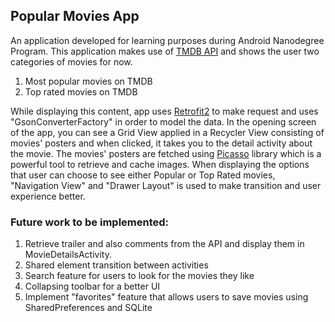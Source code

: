 ## Popular Movies App

An application developed for learning purposes during Android Nanodegree Program. This application makes use of [TMDB API](https://www.themoviedb.org/documentation/api) and shows the user two categories of movies for now. 

1. Most popular movies on TMDB
2. Top rated movies on TMDB

While displaying this content, app uses [Retrofit2](http://square.github.io/retrofit/) to make request and uses "GsonConverterFactory" in order to model the data. In the opening screen of the app, you can see a Grid View applied in a Recycler View consisting of movies' posters and when clicked, it takes you to the detail activity about the movie. The movies' posters are fetched using [Picasso](http://square.github.io/picasso/) library which is a powerful tool to retrieve and cache images. When displaying the options that user can choose to see either Popular or Top Rated movies, "Navigation View" and "Drawer Layout" is used to make transition and user experience better.

### Future work to be implemented:
1. Retrieve trailer and also comments from the API and display them in MovieDetailsActivity.
2. Shared element transition between activities
3. Search feature for users to look for the movies they like
4. Collapsing toolbar for a better UI
5. Implement "favorites" feature that allows users to save movies using SharedPreferences and SQLite
